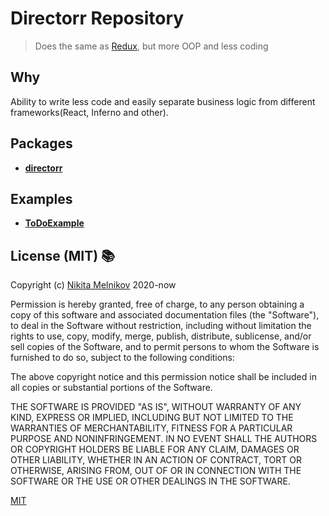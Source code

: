 # Directorr Repository

>Does the same as [Redux](https://github.com/reduxjs/redux), but more OOP and less coding

## Why

Ability to write less code and easily separate business logic from different frameworks(React, Inferno and other).

## Packages

- [**directorr**](https://github.com/nikitaMe1nikov/directorr-todo-example)

## Examples

- [**ToDoExample**](https://github.com/nikitaMe1nikov/directorr-todo-example)

## License (MIT) :books:

Copyright (c) [Nikita Melnikov](https://https://github.com/nikitaMe1nikov) 2020-now

Permission is hereby granted, free of charge, to any person obtaining a copy of this software and associated documentation files (the "Software"), to deal in the Software without restriction, including without limitation the rights to use, copy, modify, merge, publish, distribute, sublicense, and/or sell copies of the Software, and to permit persons to whom the Software is furnished to do so, subject to the following conditions:

The above copyright notice and this permission notice shall be included in all copies or substantial portions of the Software.

THE SOFTWARE IS PROVIDED "AS IS", WITHOUT WARRANTY OF ANY KIND, EXPRESS OR IMPLIED, INCLUDING BUT NOT LIMITED TO THE WARRANTIES OF MERCHANTABILITY, FITNESS FOR A PARTICULAR PURPOSE AND NONINFRINGEMENT. IN NO EVENT SHALL THE AUTHORS OR COPYRIGHT HOLDERS BE LIABLE FOR ANY CLAIM, DAMAGES OR OTHER LIABILITY, WHETHER IN AN ACTION OF CONTRACT, TORT OR OTHERWISE, ARISING FROM, OUT OF OR IN CONNECTION WITH THE SOFTWARE OR THE USE OR OTHER DEALINGS IN THE SOFTWARE.

[MIT](LICENSE)